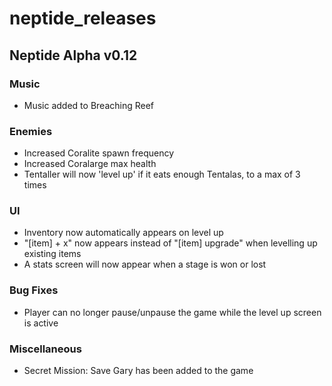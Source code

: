 # neptide_releases
## Neptide Alpha v0.12

### Music
* Music added to Breaching Reef

### Enemies
* Increased Coralite spawn frequency
* Increased Coralarge max health
* Tentaller will now 'level up' if it eats enough Tentalas, to a max of 3 times

### UI
* Inventory now automatically appears on level up
* "[item] + x" now appears instead of "[item] upgrade" when levelling up existing items
* A stats screen will now appear when a stage is won or lost

### Bug Fixes
* Player can no longer pause/unpause the game while the level up screen is active

### Miscellaneous 
* Secret Mission: Save Gary has been added to the game
